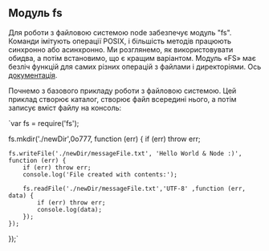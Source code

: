 ## Модуль fs

  Для роботи з файловою системою node забезпечує модуль "fs". Команди імітують операції POSIX, і більшість методів працюють синхронно або асинхронно. Ми розглянемо, як використовувати обидва, а потім встановимо, що є кращим варіантом. Модуль «FS» має безліч функцій для самих різних операцій з файлами і директоріями. Ось [документація](https://nodejs.org/dist/latest-v4.x/docs/api/fs.html).
  
  Почнемо з базового прикладу роботи з файловою системою. Цей приклад створює каталог, створює файл всередині нього, а потім записує вміст файлу на консоль:
  
  `var fs = require('fs');

fs.mkdir('./newDir',0o777, function (err) {
    if (err) throw err;

    fs.writeFile('./newDir/messageFile.txt', 'Hello World & Node :)', function (err) {
        if (err) throw err;
        console.log('File created with contents:');

        fs.readFile('./newDir/messageFile.txt','UTF-8' ,function (err, data) {
            if (err) throw err;
            console.log(data);
        });
    });
});`
